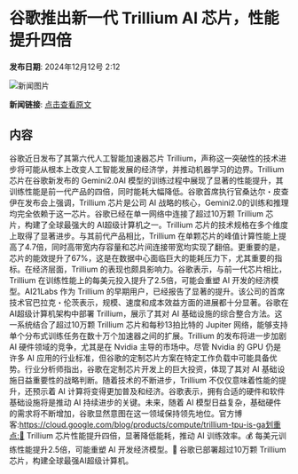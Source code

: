 # ​谷歌推出新一代 Trillium AI 芯片，性能提升四倍

**发布日期**: 2024年12月12号 2:12

![新闻图片](https://upload.chinaz.com/2024/1212/6386959514197275725909728.png)

**新闻链接**: [点击查看原文](https://www.aibase.com/zh/news/13897)

## 内容

谷歌近日发布了其第六代人工智能加速器芯片 Trillium，声称这一突破性的技术进步将可能从根本上改变人工智能发展的经济学，并推动机器学习的边界。Trillium 芯片在谷歌新发布的 Gemini2.0AI 模型的训练过程中展现了显著的性能提升，其训练性能是前一代产品的四倍，同时能耗大幅降低。谷歌首席执行官桑达尔・皮查伊在发布会上强调，Trillium 芯片是公司 AI 战略的核心，Gemini2.0的训练和推理均完全依赖于这一芯片。谷歌已经在单一网络中连接了超过10万颗 Trillium 芯片，构建了全球最强大的 AI超级计算机之一。Trillium 芯片的技术规格在多个维度上取得了显著进步。与其前代产品相比，Trillium 在单颗芯片的峰值计算性能上提高了4.7倍，同时高带宽内存容量和芯片间连接带宽均实现了翻倍。更重要的是，芯片的能效提升了67%，这是在数据中心面临巨大的能耗压力下，尤其重要的指标。在经济层面，Trillium 的表现也颇具影响力。谷歌表示，与前一代芯片相比，Trillium 在训练性能上的每美元投入提升了2.5倍，可能会重塑 AI 开发的经济模型。AI21Labs 作为 Trillium 的早期用户，已经报告了显著的提升。该公司的首席技术官巴拉克・伦茨表示，规模、速度和成本效益方面的进展都十分显著。谷歌在 AI超级计算机架构中部署 Trillium，展示了其对 AI 基础设施的综合整合方法。这一系统结合了超过10万颗 Trillium 芯片和每秒13拍比特的 Jupiter 网络，能够支持单个分布式训练任务在数十万个加速器之间的扩展。Trillium 的发布将进一步加剧 AI 硬件领域的竞争，尤其是在 Nvidia 主导的市场中。尽管 Nvidia 的 GPU 仍是许多 AI 应用的行业标准，但谷歌的定制芯片方案在特定工作负载中可能具备优势。行业分析师指出，谷歌在定制芯片开发上的巨大投资，体现了其对 AI 基础设施日益重要性的战略判断。随着技术的不断进步，Trillium 不仅仅意味着性能的提升，还预示着 AI 计算将变得更加普及和经济。谷歌表示，拥有合适的硬件和软件基础设施将是推动 AI 持续进步的关键。未来，随着 AI 模型日益复杂，基础硬件的需求将不断增加，谷歌显然意图在这一领域保持领先地位。官方博客:https://cloud.google.com/blog/products/compute/trillium-tpu-is-ga划重点:🌟 Trillium 芯片性能提升四倍，显著降低能耗，推动 AI 训练效率。💰 每美元训练性能提升2.5倍，可能重塑 AI 开发经济模型。🔗 谷歌已部署超过10万颗 Trillium 芯片，构建全球最强AI超级计算机。

